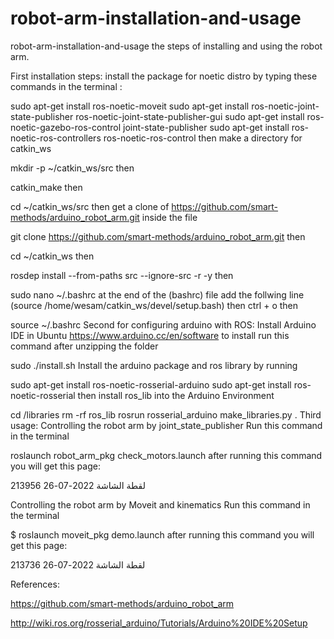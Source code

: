 # robot-arm-installation-and-usage
robot-arm-installation-and-usage
the steps of installing and using the robot arm.

First installation steps:
install the package for noetic distro by typing these commands in the terminal :

sudo apt-get install ros-noetic-moveit
sudo apt-get install ros-noetic-joint-state-publisher ros-noetic-joint-state-publisher-gui
sudo apt-get install ros-noetic-gazebo-ros-control joint-state-publisher
sudo apt-get install ros-noetic-ros-controllers ros-noetic-ros-control
then make a directory for catkin_ws

mkdir -p ~/catkin_ws/src
then

catkin_make
then

cd ~/catkin_ws/src
then get a clone of https://github.com/smart-methods/arduino_robot_arm.git inside the file

git clone https://github.com/smart-methods/arduino_robot_arm.git 
then

cd ~/catkin_ws
then

rosdep install --from-paths src --ignore-src -r -y
then

sudo nano ~/.bashrc
at the end of the (bashrc) file add the follwing line (source /home/wesam/catkin_ws/devel/setup.bash) then ctrl + o then

source ~/.bashrc
Second for configuring arduino with ROS:
Install Arduino IDE in Ubuntu https://www.arduino.cc/en/software to install run this command after unzipping the folder

sudo ./install.sh 
Install the arduino package and ros library by running

sudo apt-get install ros-noetic-rosserial-arduino
sudo apt-get install ros-noetic-rosserial
then install ros_lib into the Arduino Environment

cd <sketchbook>/libraries
  rm -rf ros_lib
rosrun rosserial_arduino make_libraries.py .
Third usage:
Controlling the robot arm by joint_state_publisher
Run this command in the terminal

roslaunch robot_arm_pkg check_motors.launch
after running this command you will get this page:

لقطة الشاشة 2022-07-26 213956

Controlling the robot arm by Moveit and kinematics
Run this command in the terminal

$ roslaunch moveit_pkg demo.launch
after running this command you will get this page:

لقطة الشاشة 2022-07-26 213736

References:

https://github.com/smart-methods/arduino_robot_arm

http://wiki.ros.org/rosserial_arduino/Tutorials/Arduino%20IDE%20Setup
